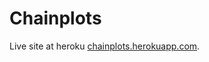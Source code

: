 # Chainplots #

Live site at heroku [chainplots.herokuapp.com][1].

[1]: https://chainplots.herokuapp.com/